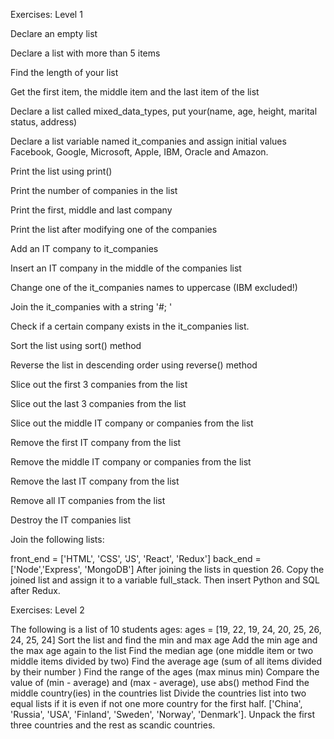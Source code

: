 Exercises: Level 1


Declare an empty list

Declare a list with more than 5 items

Find the length of your list

Get the first item, the middle item and the last item of the list

Declare a list called mixed_data_types, put your(name, age, height, marital status, address)

Declare a list variable named it_companies and assign initial values Facebook, Google, Microsoft, Apple, IBM, Oracle and Amazon.

Print the list using print()

Print the number of companies in the list

Print the first, middle and last company

Print the list after modifying one of the companies

Add an IT company to it_companies

Insert an IT company in the middle of the companies list

Change one of the it_companies names to uppercase (IBM excluded!)

Join the it_companies with a string '#;  '

Check if a certain company exists in the it_companies list.

Sort the list using sort() method

Reverse the list in descending order using reverse() method

Slice out the first 3 companies from the list

Slice out the last 3 companies from the list

Slice out the middle IT company or companies from the list

Remove the first IT company from the list

Remove the middle IT company or companies from the list

Remove the last IT company from the list

Remove all IT companies from the list

Destroy the IT companies list

Join the following lists:

front_end = ['HTML', 'CSS', 'JS', 'React', 'Redux']
back_end = ['Node','Express', 'MongoDB']
After joining the lists in question 26. Copy the joined list and assign it to a variable full_stack. Then insert Python and SQL after Redux.



Exercises: Level 2




The following is a list of 10 students ages:
ages = [19, 22, 19, 24, 20, 25, 26, 24, 25, 24]
Sort the list and find the min and max age
Add the min age and the max age again to the list
Find the median age (one middle item or two middle items divided by two)
Find the average age (sum of all items divided by their number )
Find the range of the ages (max minus min)
Compare the value of (min - average) and (max - average), use abs() method
Find the middle country(ies) in the countries list
Divide the countries list into two equal lists if it is even if not one more country for the first half.
['China', 'Russia', 'USA', 'Finland', 'Sweden', 'Norway', 'Denmark']. Unpack the first three countries and the rest as scandic countries.